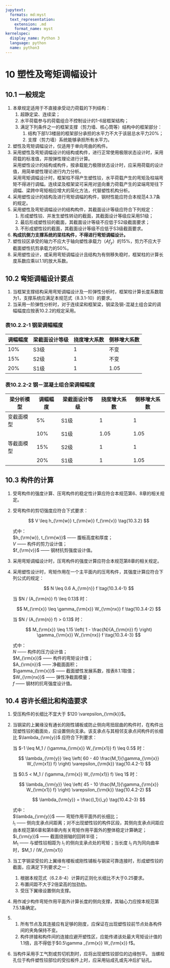 ```yaml
---
jupytext:
  formats: md:myst
  text_representation:
    extension: .md
    format_name: myst
kernelspec:
  display_name: Python 3
  language: python
  name: python3
---
```



# 10 塑性及弯矩调幅设计


## 10.1 一般规定

1. 本章规定适用于不直接承受动力荷载的下列结构：
    1. 超静定梁、连续梁；
    2. 水平荷载参与的荷载组合不控制设计的1-6层框架结构；
    3. 满足下列条件之一的框架支撑（剪力墙、核心筒等）结构中的框架部分：
        1. 结构下部1/3楼层的框架部分承担的水平力不大于该层总水平力20%；
        2. 支撑（剪力墙）系统能够承担所有水平力。
2. 塑性及弯矩调幅设计，仅适用于单向弯曲的构件。
3. 采用塑性及弯矩调幅设计的结构或构件，进行正常使用极限状态设计时，采用荷载的标准值，并按弹性理论进行计算。  
    采用塑性设计的结构或构件，按承载能力极限状态设计时，应采用荷载的设计值，用简单塑性理论进行内力分析。  
    采用弯矩调幅设计时，框架柱不得产生塑性铰，水平荷载产生的弯矩及柱端弯矩不得进行调幅。连续梁及框架梁可采用对竖向重力荷载产生的梁端弯矩往下调幅、梁跨中弯矩相应增大的简化方法，代替塑性机构分析。
4. 采用塑性设计的结构及进行弯矩调幅的构件，钢材性能应符合本规范4.3.7条的规定。
5. 采用塑性及弯矩调幅设计的结构构件，其截面设计等级应符合下列规定：
    1. 形成塑性铰、并发生塑性转动的截面，其截面设计等级应采用S1级；
    2. 最后形成塑性铰的截面，其截面设计等级不应低于S2级截面要求；
    3. 不形成塑性铰的截面，其截面设计等级不应低于S3级截面要求。
6. **构成抗侧力支撑系统的梁柱构件，不得进行弯矩调幅设计。**
7. 塑性铰区承受的轴力不应大于轴向塑性承载力（$A f_y$）的15%，剪力不应大于截面塑性抗剪承载力的50%。
8. 采用塑性设计，或采用弯矩调幅设计且结构为有侧移失稳时，框架柱的计算长度系数应乘以1.1的放大系数。

## 10.2 弯矩调幅设计要点

1. 当框架支撑结构采用弯矩调幅设计及一阶弹性分析时，框架柱计算长度系数取为1，支撑系统应满足本规范式（8.3.1-10）的要求。
2. 当采用一阶弹性分析时，对于连续梁和框架梁，钢梁及钢-混凝土组合梁的调幅幅度应按表10.2.2的规定采用。

### 表10.2.2-1 钢梁调幅幅度

| 调幅幅度 | 梁截面设计等级 | 挠度增大系数 | 侧移增大系数 |
|----------|----------------|--------------|--------------|
| 10%      | S3级           | 1            | 不变         |
| 15%      | S2级           | 1            | 不变         |
| 20%      | S1级           | 1            | 1.05         |

### 表10.2.2-2 钢－混凝土组合梁调幅幅度

| 梁分析模型 | 调幅幅度 | 梁截面设计等级 | 挠度增大系数 | 侧移增大系数 |
|------------|----------|----------------|--------------|--------------|
| 变截面模型 | 5%       | S1级           | 1            | 1            |
|            | 10%      | S1级           | 1.05         | 1.05         |
| 等截面模型 | 15%      | S2级           | 1            | 1            |
|            | 20%      | S1级           | 1            | 1.05         |

## 10.3 构件的计算

1. 受弯构件的强度计算、压弯构件的稳定性计算应符合本规范第6、8章的相关规定。
2. 受弯构件的剪切强度应符合下式要求：

    $$
    V \leq h_{\rm{w}} t_{\rm{w}} f_{\rm{v}} \tag{10.3.2}
    $$

    式中：  
    $h_{\rm{w}}, t_{\rm{w}}$ —— 腹板高度和厚度；  
    $V$ —— 构件的剪力设计值；  
    $f_{\rm{v}}$ —— 钢材抗剪强度设计值。

3. 采用弯矩调幅设计时，压弯构件的强度计算应符合本规范第8章的相关规定。
4. 采用塑性设计时，弯矩作用在一个主平面内的压弯构件，其强度计算应符合下列公式的规定：

    $$
    N \leq 0.6 A_{\rm{n}} f \tag{10.3.4-1}
    $$

    当 $N / (A_{\rm{n}} f) \leq 0.13$ 时：

    $$
    M_{\rm{x}} \leq \gamma_{\rm{x}} W_{\rm{nx}} f \tag{10.3.4-2}
    $$

    当 $N / (A_{\rm{n}} f) > 0.13$ 时：

    $$
    M_{\rm{x}} \leq 1.15 \left( 1 - \frac{N}{A_{\rm{n}} f} \right) \gamma_{\rm{x}} W_{\rm{nx}} f \tag{10.3.4-3}
    $$

    式中：  
    $N$ —— 构件的压力设计值；  
    $M_{\rm{x}}$ —— 构件的弯矩设计值；  
    $A_{\rm{n}}$ —— 净截面面积；  
    $\gamma_{\rm{x}}$ —— 截面塑性发展系数，按表8.1.1取值；  
    $W_{\rm{nx}}$ —— 弹性净截面模量；  
    $f$ —— 钢材的抗弯强度设计值。

## 10.4 容许长细比和构造要求

1. 受压构件的长细比不宜大于 $120 \varepsilon_{\rm{k}}$。
2. 当钢梁的上翼缘没有通长的刚性铺板或防止侧向弯扭屈曲的构件时，在构件出现塑性铰的截面处，应设置侧向支承。该支承点与其相邻支承点间构件的长细比 $\lambda_{\rm{y}}$ 应符合下列要求：

    当 $-1 \leq M_1 / (\gamma_{\rm{x}} W_{\rm{x1}} f) \leq 0.5$ 时：

    $$
    \lambda_{\rm{y}} \leq \left( 60 - 40 \frac{M_1}{\gamma_{\rm{x}} W_{\rm{x1}} f} \right) \varepsilon_{\rm{k}} \tag{10.4.2-1}
    $$

    当 $0.5 < M_1 / (\gamma_{\rm{x}} W_{\rm{x1}} f) \leq 1$ 时：

    $$
    \lambda_{\rm{y}} \leq \left( 45 - 10 \frac{M_1}{\gamma_{\rm{x}} W_{\rm{x1}} f} \right) \varepsilon_{\rm{k}} \tag{10.4.2-2}
    $$

    $$
    \lambda_{\rm{y}} = \frac{l_1}{i_y} \tag{10.4.2-3}
    $$

    式中：  
    $\lambda_{\rm{y}}$ —— 弯矩作用平面外的长细比；  
    $l_1$ —— 侧向支承点间距离；对不出现塑性铰的构件区段，其侧向支承点间距应由本规范第6章和第8章内有关弯矩作用平面外的整体稳定计算确定；  
    $i_{\rm{y}}$ —— 截面绕弱轴的回转半径；  
    $M_1$ —— 与塑性铰相距为 $l_1$ 的侧向支承点处的弯矩；当长度 $l_1$ 内为同向曲率时，$M_1 / (W_{\rm{x1}}



3. 当工字钢梁受拉的上翼缘有楼板或刚性铺板与钢梁可靠连接时，形成塑性铰的截面，应满足下列要求之一：
   1. 根据本规范式（6.2.8-4）计算的正则化长细比不大于0.25要求。
   2. 布置间距不大于2倍梁高的加劲肋。
   3. 受压下翼缘设置侧向支撑。
4. 用作减少构件弯矩作用平面外计算长度的侧向支撑，其轴心力应按本规范第7.5.1条确定。
5. 
   1. 所有节点及其连接应有足够的刚度，应保证在出现塑性铰前节点处各构件间的夹角保持不变。
   2. 构件拼接和构件间的连接应避开塑性区，应能传递该处最大弯矩设计值的1.1倍，且不得低于$0.5\gamma _{\rm{x}} W_{\rm{x}} f$。
6. 当构件采用手工气割或剪切机割时，应将出现塑性铰部位的边缘刨平。
当螺栓孔位于构件塑性铰部位的受拉板件上时，应采用钻成孔或先冲后扩钻孔。
